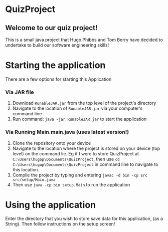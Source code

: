 # QuizProject

## Welcome to our quiz project!

This is a small java project that Hugo Phibbs and Tom Berry have decided to undertake to build our software engineering skills!

# Starting the application

There are a few options for starting this Application
### Via JAR file
1. Download `RunableJAR.jar` from the top level of the project's directory
2. Navigate to the location of `RunableJAR.jar` via your computer's command line
3. Run command: `java -jar RunableJAR.jar` to start the application
### Via Running Main.main.java (uses latest version!)
1. Clone the repository onto your device
2. Navigate to the location where the project is stored on your device (top level) on the command lie. Eg if I were to store QuizProject at `C:\Users\hugop\Documents\QuizProject`, then use `cd C:\Users\hugop\Documents\QuizProject` in command line to navigate to this location.
3. Compile the project by typing and entering `javac -d bin -cp src src/setup/Main.java`
4. Then use `java -cp bin setup.Main` to run the application

# Using the application
Enter the directory that you wish to store save data for this application, (as a String). Then follow instructions on the setup screen!

